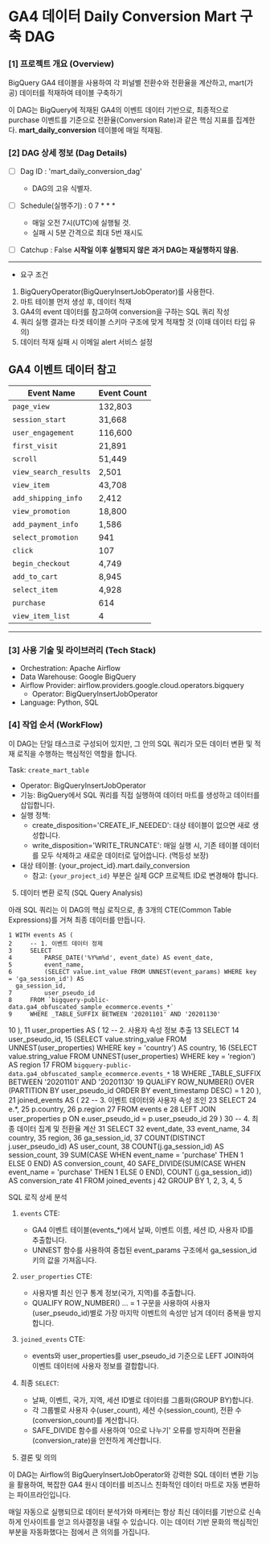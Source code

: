# GA4 데이터 Daily Conversion Mart 구축 DAG


### [1] 프로젝트 개요 (Overview)

BigQuery GA4 테이블을 사용하여 각 퍼널별 전환수와 전환율을 계산하고, mart(가공) 데이터를 적재하여 테이블 구축하기


이 DAG는 BigQuery에 적재된 GA4의 이벤트 데이터 기반으로, 최종적으로 purchase 이벤트를 기준으로 전환율(Conversion Rate)과 같은 핵심 지표를 집계한다.
**mart_daily_conversion** 테이블에 매일 적재됨. 





 
### [2] DAG 상세 정보 (Dag Details)
- [ ] Dag ID : 'mart_daily_conversion_dag'
  - DAG의 고유 식별자.
- [ ] Schedule(실행주기) : 0 7 * * *
  - 매일 오전 7시(UTC)에 실행될 것.
  - 실패 시 5분 간격으로 최대 5번 재시도
- [ ] Catchup : False **시작일 이후 실행되지 않은 과거 DAG는 재실행하지 않음.**






---

* 요구 조건
1. BigQueryOperator(BigQueryInsertJobOperator)를 사용한다.
2. 마트 테이블 먼저 생성 후, 데이터 적재
3. GA4의 event 데이터를 참고하여 conversion을 구하는 SQL 쿼리 작성
4. 쿼리 실행 결과는 타겟 테이블 스키마 구조에 맞게 적재할 것 (이때 데이터 타입 유의)
5. 데이터 적재 실패 시 이메일 alert 서비스 설정

## GA4 이벤트 데이터 참고

| Event Name | Event Count |
|-----------|-------------|
| `page_view` | 132,803 |
| `session_start` | 31,668 |
| `user_engagement` | 116,600 |
| `first_visit` | 21,891 |
| `scroll` | 51,449 |
| `view_search_results` | 2,501 |
| `view_item` | 43,708 |
| `add_shipping_info` | 2,412 |
| `view_promotion` | 18,800 |
| `add_payment_info` | 1,586 |
| `select_promotion` | 941 |
| `click` | 107 |
| `begin_checkout` | 4,749 |
| `add_to_cart` | 8,945 |
| `select_item` | 4,928 |
| `purchase` | 614 |
| `view_item_list` | 4 |



--- 

### [3] 사용 기술 및 라이브러리 (Tech Stack) 

   * Orchestration: Apache Airflow
   * Data Warehouse: Google BigQuery
   * Airflow Provider: airflow.providers.google.cloud.operators.bigquery
       * Operator: BigQueryInsertJobOperator
   * Language: Python, SQL


### [4] 작업 순서 (WorkFlow)

  이 DAG는 단일 태스크로 구성되어 있지만, 그 안의 SQL 쿼리가 모든 데이터 변환 및 적재 로직을 수행하는 
  핵심적인 역할을 합니다.

  Task: `create_mart_table`

   * Operator: BigQueryInsertJobOperator
   * 기능: BigQuery에서 SQL 쿼리를 직접 실행하여 데이터 마트를 생성하고 데이터를 삽입합니다.
   * 실행 정책:
       * create_disposition='CREATE_IF_NEEDED': 대상 테이블이 없으면 새로 생성합니다.
       * write_disposition='WRITE_TRUNCATE': 매일 실행 시, 기존 테이블 데이터를 모두 삭제하고 새로운 
         데이터로 덮어씁니다. (멱등성 보장)
   * 대상 테이블: {your_project_id}.mart.daily_conversion
       * 참고: `{your_project_id}` 부분은 실제 GCP 프로젝트 ID로 변경해야 합니다.

  5. 데이터 변환 로직 (SQL Query Analysis)

  아래 SQL 쿼리는 이 DAG의 핵심 로직으로, 총 3개의 CTE(Common Table Expressions)를 거쳐 최종 데이터를 
  만듭니다.

    1 WITH events AS (
    2     -- 1. 이벤트 데이터 정제
    3     SELECT
    4         PARSE_DATE('%Y%m%d', event_date) AS event_date,
    5         event_name,
    6         (SELECT value.int_value FROM UNNEST(event_params) WHERE key = 'ga_session_id') AS 
      ga_session_id,
    7         user_pseudo_id
    8     FROM `bigquery-public-data.ga4_obfuscated_sample_ecommerce.events_*`
    9     WHERE _TABLE_SUFFIX BETWEEN '20201101' AND '20201130'
   10 ),
   11 user_properties AS (
   12     -- 2. 사용자 속성 정보 추출
   13     SELECT
   14         user_pseudo_id,
   15         (SELECT value.string_value FROM UNNEST(user_properties) WHERE key = 'country') AS 
      country,
   16         (SELECT value.string_value FROM UNNEST(user_properties) WHERE key = 'region') AS 
      region
   17     FROM `bigquery-public-data.ga4_obfuscated_sample_ecommerce.events_*`
   18     WHERE _TABLE_SUFFIX BETWEEN '20201101' AND '20201130'
   19     QUALIFY ROW_NUMBER() OVER (PARTITION BY user_pseudo_id ORDER BY event_timestamp DESC) =
      1
   20 ),
   21 joined_events AS (
   22     -- 3. 이벤트 데이터와 사용자 속성 조인
   23     SELECT
   24         e.*,
   25         p.country,
   26         p.region
   27     FROM events e
   28     LEFT JOIN user_properties p ON e.user_pseudo_id = p.user_pseudo_id
   29 )
   30 -- 4. 최종 데이터 집계 및 전환율 계산
   31 SELECT
   32     event_date,
   33     event_name,
   34     country,
   35     region,
   36     ga_session_id,
   37     COUNT(DISTINCT j.user_pseudo_id) AS user_count,
   38     COUNT(j.ga_session_id) AS session_count,
   39     SUM(CASE WHEN event_name = 'purchase' THEN 1 ELSE 0 END) AS conversion_count,
   40     SAFE_DIVIDE(SUM(CASE WHEN event_name = 'purchase' THEN 1 ELSE 0 END), COUNT
      (j.ga_session_id)) AS conversion_rate
   41 FROM joined_events j
   42 GROUP BY 1, 2, 3, 4, 5

  SQL 로직 상세 분석

   1. `events` CTE:
       * GA4 이벤트 테이블(events_*)에서 날짜, 이벤트 이름, 세션 ID, 사용자 ID를 추출합니다.
       * UNNEST 함수를 사용하여 중첩된 event_params 구조에서 ga_session_id 키의 값을 가져옵니다.

   2. `user_properties` CTE:
       * 사용자별 최신 인구 통계 정보(국가, 지역)를 추출합니다.
       * QUALIFY ROW_NUMBER() ... = 1 구문을 사용하여 사용자(user_pseudo_id)별로 가장 마지막 이벤트의 
         속성만 남겨 데이터 중복을 방지합니다.

   3. `joined_events` CTE:
       * events와 user_properties를 user_pseudo_id 기준으로 LEFT JOIN하여 이벤트 데이터에 사용자 정보를 
         결합합니다.

   4. 최종 `SELECT`:
       * 날짜, 이벤트, 국가, 지역, 세션 ID별로 데이터를 그룹화(GROUP BY)합니다.
       * 각 그룹별로 사용자 수(user_count), 세션 수(session_count), 전환 수(conversion_count)를 
         계산합니다.
       * SAFE_DIVIDE 함수를 사용하여 '0으로 나누기' 오류를 방지하며 전환율(conversion_rate)을 안전하게 
         계산합니다.

  6. 결론 및 의의

  이 DAG는 Airflow의 BigQueryInsertJobOperator와 강력한 SQL 데이터 변환 기능을 활용하여, 복잡한 GA4 
  원시 데이터를 비즈니스 친화적인 데이터 마트로 자동 변환하는 파이프라인입니다.

  매일 자동으로 실행되므로 데이터 분석가와 마케터는 항상 최신 데이터를 기반으로 신속하게 인사이트를 
  얻고 의사결정을 내릴 수 있습니다. 이는 데이터 기반 문화의 핵심적인 부분을 자동화했다는 점에서 큰 
  의의를 가집니다.
